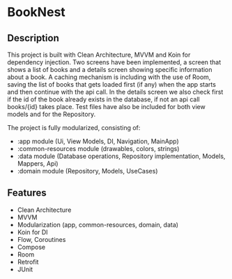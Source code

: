 # BookNest

## Description
This project is built with Clean Architecture, MVVM and Koin for dependency injection. Two screens have been implemented, a screen that shows a list of books and a details screen showing specific information about a book.
A caching mechanism is including with the use of Room, saving the list of books that gets loaded first (if any) when the app starts and then continue with the api call. In the details screen we also check first
if the id of the book already exists  in the database, if not an api call books/{id} takes place. Test files have also be included for both view models and for the Repository.

The project is fully modularized, consisting of:

+ :app module (Ui, View Models, DI, Navigation, MainApp) 
+ :common-resources module (drawables, colors, strings) 
+ :data module (Database operations, Repository implementation, Models, Mappers, Api)
+ :domain module (Repository, Models, UseCases)

## Features
+ Clean Architecture
+ MVVM
+ Modularization (app, common-resources, domain, data)
+ Koin for DI
+ Flow, Coroutines
+ Compose
+ Room
+ Retrofit
+ JUnit



